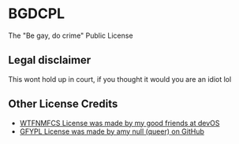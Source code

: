 # BGDCPL
The "Be gay, do crime" Public License

## Legal disclaimer
This wont hold up in court, if you thought it would you are an idiot lol

## Other License Credits
- [WTFNMFCS License was made by my good friends at devOS](https://github.com/devOS-Sanity-Edition/WTFNMFCS-Template)
- [GFYPL License was made by amy null (queer) on GitHub](https://github.com/queer/GFYPL)
